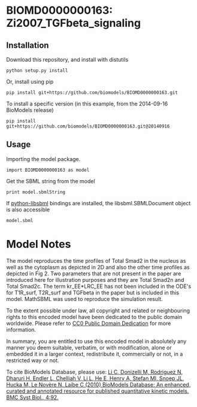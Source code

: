 # BIOMD0000000163: Zi2007_TGFbeta_signaling

## Installation

Download this repository, and install with distutils

`python setup.py install`

Or, install using pip

`pip install git+https://github.com/biomodels/BIOMD0000000163.git`

To install a specific version (in this example, from the 2014-09-16 BioModels release)

`pip install git+https://github.com/biomodels/BIOMD0000000163.git@20140916`

## Usage

Importing the model package.

`import BIOMD0000000163 as model`

Get the SBML string from the model

`print model.sbmlString`

If [python-libsbml](https://pypi.python.org/pypi/python-libsbml) bindings are
installed, the libsbml.SBMLDocument object is also accessible

`model.sbml`


# Model Notes


The model reproduces the time profiles of Total Smad2 in the nucleus as well
as the cytoplasm as depicted in 2D and also the other time profiles as
depicted in Fig 2. Two parameters that are not present in the paper are
introduced here for illustration purposes and they are Total Smad2n and Total
Smad2c. The term kr_EE*LRC_EE has not been included in the ODE's for T1R_surf,
T2R_surf and TGFbeta in the paper but is included in this model. MathSBML was
used to reproduce the simulation result.

  

To the extent possible under law, all copyright and related or neighbouring
rights to this encoded model have been dedicated to the public domain
worldwide. Please refer to [CC0 Public Domain
Dedication](http://creativecommons.org/publicdomain/zero/1.0/) for more
information.

In summary, you are entitled to use this encoded model in absolutely any
manner you deem suitable, verbatim, or with modification, alone or embedded it
in a larger context, redistribute it, commercially or not, in a restricted way
or not.

  

To cite BioModels Database, please use: [Li C, Donizelli M, Rodriguez N,
Dharuri H, Endler L, Chelliah V, Li L, He E, Henry A, Stefan MI, Snoep JL,
Hucka M, Le Novère N, Laibe C (2010) BioModels Database: An enhanced, curated
and annotated resource for published quantitative kinetic models. BMC Syst
Biol., 4:92.](http://www.ncbi.nlm.nih.gov/pubmed/20587024)


